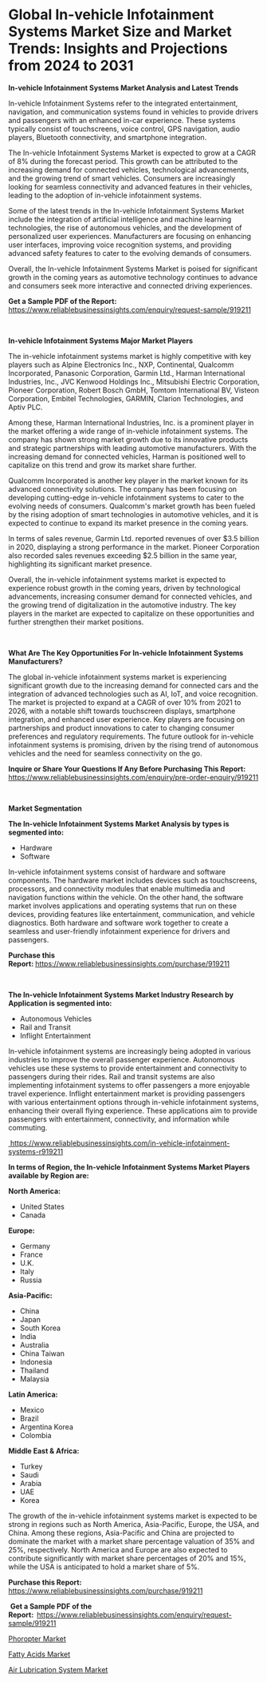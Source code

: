 <p><h1>Global In-vehicle Infotainment Systems Market Size and Market Trends: Insights and Projections from 2024 to 2031</h1></p><p><strong>In-vehicle Infotainment Systems Market Analysis and Latest Trends</strong></p>
<p><p>In-vehicle Infotainment Systems refer to the integrated entertainment, navigation, and communication systems found in vehicles to provide drivers and passengers with an enhanced in-car experience. These systems typically consist of touchscreens, voice control, GPS navigation, audio players, Bluetooth connectivity, and smartphone integration.</p><p>The In-vehicle Infotainment Systems Market is expected to grow at a CAGR of 8% during the forecast period. This growth can be attributed to the increasing demand for connected vehicles, technological advancements, and the growing trend of smart vehicles. Consumers are increasingly looking for seamless connectivity and advanced features in their vehicles, leading to the adoption of in-vehicle infotainment systems.</p><p>Some of the latest trends in the In-vehicle Infotainment Systems Market include the integration of artificial intelligence and machine learning technologies, the rise of autonomous vehicles, and the development of personalized user experiences. Manufacturers are focusing on enhancing user interfaces, improving voice recognition systems, and providing advanced safety features to cater to the evolving demands of consumers.</p><p>Overall, the In-vehicle Infotainment Systems Market is poised for significant growth in the coming years as automotive technology continues to advance and consumers seek more interactive and connected driving experiences.</p></p>
<p><strong>Get a Sample PDF of the Report:&nbsp;</strong> <a href="https://www.reliablebusinessinsights.com/enquiry/request-sample/919211">https://www.reliablebusinessinsights.com/enquiry/request-sample/919211</a></p>
<p>&nbsp;</p>
<p><strong>In-vehicle Infotainment Systems Major Market Players</strong></p>
<p><p>The in-vehicle infotainment systems market is highly competitive with key players such as Alpine Electronics Inc., NXP, Continental, Qualcomm Incorporated, Panasonic Corporation, Garmin Ltd., Harman International Industries, Inc., JVC Kenwood Holdings Inc., Mitsubishi Electric Corporation, Pioneer Corporation, Robert Bosch GmbH, Tomtom International BV, Visteon Corporation, Embitel Technologies, GARMIN, Clarion Technologies, and Aptiv PLC.</p><p>Among these, Harman International Industries, Inc. is a prominent player in the market offering a wide range of in-vehicle infotainment systems. The company has shown strong market growth due to its innovative products and strategic partnerships with leading automotive manufacturers. With the increasing demand for connected vehicles, Harman is positioned well to capitalize on this trend and grow its market share further.</p><p>Qualcomm Incorporated is another key player in the market known for its advanced connectivity solutions. The company has been focusing on developing cutting-edge in-vehicle infotainment systems to cater to the evolving needs of consumers. Qualcomm's market growth has been fueled by the rising adoption of smart technologies in automotive vehicles, and it is expected to continue to expand its market presence in the coming years.</p><p>In terms of sales revenue, Garmin Ltd. reported revenues of over $3.5 billion in 2020, displaying a strong performance in the market. Pioneer Corporation also recorded sales revenues exceeding $2.5 billion in the same year, highlighting its significant market presence.</p><p>Overall, the in-vehicle infotainment systems market is expected to experience robust growth in the coming years, driven by technological advancements, increasing consumer demand for connected vehicles, and the growing trend of digitalization in the automotive industry. The key players in the market are expected to capitalize on these opportunities and further strengthen their market positions.</p></p>
<p>&nbsp;</p>
<p><strong>What Are The Key Opportunities For In-vehicle Infotainment Systems Manufacturers?</strong></p>
<p><p>The global in-vehicle infotainment systems market is experiencing significant growth due to the increasing demand for connected cars and the integration of advanced technologies such as AI, IoT, and voice recognition. The market is projected to expand at a CAGR of over 10% from 2021 to 2026, with a notable shift towards touchscreen displays, smartphone integration, and enhanced user experience. Key players are focusing on partnerships and product innovations to cater to changing consumer preferences and regulatory requirements. The future outlook for in-vehicle infotainment systems is promising, driven by the rising trend of autonomous vehicles and the need for seamless connectivity on the go.</p></p>
<p><strong>Inquire or Share Your Questions If Any Before Purchasing This Report:</strong> <a href="https://www.reliablebusinessinsights.com/enquiry/pre-order-enquiry/919211">https://www.reliablebusinessinsights.com/enquiry/pre-order-enquiry/919211</a></p>
<p>&nbsp;</p>
<p><strong>Market Segmentation</strong></p>
<p><strong>The In-vehicle Infotainment Systems Market Analysis by types is segmented into:</strong></p>
<p><ul><li>Hardware</li><li>Software</li></ul></p>
<p><p>In-vehicle infotainment systems consist of hardware and software components. The hardware market includes devices such as touchscreens, processors, and connectivity modules that enable multimedia and navigation functions within the vehicle. On the other hand, the software market involves applications and operating systems that run on these devices, providing features like entertainment, communication, and vehicle diagnostics. Both hardware and software work together to create a seamless and user-friendly infotainment experience for drivers and passengers.</p></p>
<p><strong>Purchase this Report:&nbsp;</strong><a href="https://www.reliablebusinessinsights.com/purchase/919211">https://www.reliablebusinessinsights.com/purchase/919211</a></p>
<p>&nbsp;</p>
<p><strong>The In-vehicle Infotainment Systems Market Industry Research by Application is segmented into:</strong></p>
<p><ul><li>Autonomous Vehicles</li><li>Rail and Transit</li><li>Inflight Entertainment</li></ul></p>
<p><p>In-vehicle infotainment systems are increasingly being adopted in various industries to improve the overall passenger experience. Autonomous vehicles use these systems to provide entertainment and connectivity to passengers during their rides. Rail and transit systems are also implementing infotainment systems to offer passengers a more enjoyable travel experience. Inflight entertainment market is providing passengers with various entertainment options through in-vehicle infotainment systems, enhancing their overall flying experience. These applications aim to provide passengers with entertainment, connectivity, and information while commuting.</p></p>
<p><a href="https://www.reliablebusinessinsights.com/in-vehicle-infotainment-systems-r919211">&nbsp;https://www.reliablebusinessinsights.com/in-vehicle-infotainment-systems-r919211</a></p>
<p><strong>In terms of Region, the In-vehicle Infotainment Systems Market Players available by Region are:</strong></p>
<p>
    <p> <strong> North America: </strong>
        <ul>
            <li>United States</li>
            <li>Canada</li>
        </ul>
        </p> 
    <p> <strong> Europe: </strong>
        <ul>
            <li>Germany</li>
            <li>France</li>
            <li>U.K.</li>
            <li>Italy</li>
            <li>Russia</li>
        </ul>
        </p> 
    <p> <strong> Asia-Pacific: </strong>
        <ul>
            <li>China</li>
            <li>Japan</li>
            <li>South Korea</li>
            <li>India</li>
            <li>Australia</li>
            <li>China Taiwan</li>
            <li>Indonesia</li>
            <li>Thailand</li>
            <li>Malaysia</li>
        </ul>
        </p> 
    <p> <strong> Latin America: </strong>
        <ul>
            <li>Mexico</li>
            <li>Brazil</li>
            <li>Argentina Korea</li>
            <li>Colombia</li>
        </ul>
        </p> 
    <p> <strong> Middle East & Africa: </strong>
        <ul>
            <li>Turkey</li>
            <li>Saudi</li>
            <li>Arabia</li>
            <li>UAE</li>
            <li>Korea</li>
        </ul>
    </p>
    </p>
<p><p>The growth of the in-vehicle infotainment systems market is expected to be strong in regions such as North America, Asia-Pacific, Europe, the USA, and China. Among these regions, Asia-Pacific and China are projected to dominate the market with a market share percentage valuation of 35% and 25%, respectively. North America and Europe are also expected to contribute significantly with market share percentages of 20% and 15%, while the USA is anticipated to hold a market share of 5%.</p></p>
<p><strong>Purchase this Report: </strong><a href="https://www.reliablebusinessinsights.com/purchase/919211">https://www.reliablebusinessinsights.com/purchase/919211</a></p>
<p>&nbsp;<strong>Get a Sample PDF of the Report:&nbsp;&nbsp;</strong><a href="https://www.reliablebusinessinsights.com/enquiry/request-sample/919211">https://www.reliablebusinessinsights.com/enquiry/request-sample/919211</a></p>
<p><strong></strong></p>
<p><p><a href="https://github.com/dimitrishawkinswaynenp91rgz/Market-Research-Report-List-3/blob/main/phoropter-market.md">Phoropter Market</a></p><p><a href="https://github.com/gladysalidde/Market-Research-Report-List-2/blob/main/fatty-acids-market.md">Fatty Acids Market</a></p><p><a href="https://github.com/changoleonlaverguenzanoexiste/Market-Research-Report-List-4/blob/main/air-lubrication-system-market.md">Air Lubrication System Market</a></p></p>